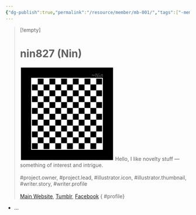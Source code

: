```yaml
---
{"dg-publish":true,"permalink":"/resource/member/mb-001/","tags":["-member","-member/nin827"]}
---
```


>[!empty]
> # nin827 (Nin)
> ![RESOURCE/ASSET/OTHER/PlaceholderIcon.png|icon](/img/user/RESOURCE/ASSET/OTHER/PlaceholderIcon.png) Hello, I like novelty stuff — something of interest and intrigue. <br><br>\#project.owner, \#project.lead, \#illustrator.icon, \#illustrator.thumbnail, \#writer.story, \#writer.profile  <br><br>[Main Website](https://nin827.github.io/), [Tumblr](https://www.tumblr.com/nin827), [Facebook](https://www.facebook.com/nin827) 
{ #profile}


- ...